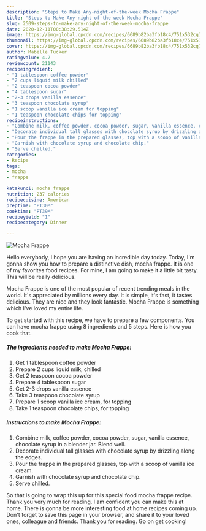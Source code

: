 ```yaml
---
description: "Steps to Make Any-night-of-the-week Mocha Frappe"
title: "Steps to Make Any-night-of-the-week Mocha Frappe"
slug: 2509-steps-to-make-any-night-of-the-week-mocha-frappe
date: 2020-12-11T00:38:29.514Z
image: https://img-global.cpcdn.com/recipes/6689b82ba3fb18c4/751x532cq70/mocha-frappe-recipe-main-photo.jpg
thumbnail: https://img-global.cpcdn.com/recipes/6689b82ba3fb18c4/751x532cq70/mocha-frappe-recipe-main-photo.jpg
cover: https://img-global.cpcdn.com/recipes/6689b82ba3fb18c4/751x532cq70/mocha-frappe-recipe-main-photo.jpg
author: Mabelle Tucker
ratingvalue: 4.7
reviewcount: 21143
recipeingredient:
- "1 tablespoon coffee powder"
- "2 cups liquid milk chilled"
- "2 teaspoon cocoa powder"
- "4 tablespoon sugar"
- "2-3 drops vanilla essence"
- "3 teaspoon chocolate syrup"
- "1 scoop vanilla ice cream for topping"
- "1 teaspoon chocolate chips for topping"
recipeinstructions:
- "Combine milk, coffee powder, cocoa powder, sugar, vanilla essence, chocolate syrup in a blender jar. Blend well."
- "Decorate individual tall glasses with chocolate syrup by drizzling along the edges."
- "Pour the frappe in the prepared glasses, top with a scoop of vanilla ice cream."
- "Garnish with chocolate syrup and chocolate chip."
- "Serve chilled."
categories:
- Recipe
tags:
- mocha
- frappe

katakunci: mocha frappe 
nutrition: 237 calories
recipecuisine: American
preptime: "PT30M"
cooktime: "PT39M"
recipeyield: "1"
recipecategory: Dinner

---
```



![Mocha Frappe](https://img-global.cpcdn.com/recipes/6689b82ba3fb18c4/751x532cq70/mocha-frappe-recipe-main-photo.jpg)

Hello everybody, I hope you are having an incredible day today. Today, I'm gonna show you how to prepare a distinctive dish, mocha frappe. It is one of my favorites food recipes. For mine, I am going to make it a little bit tasty. This will be really delicious.

Mocha Frappe is one of the most popular of recent trending meals in the world. It's appreciated by millions every day. It is simple, it's fast, it tastes delicious. They are nice and they look fantastic. Mocha Frappe is something which I've loved my entire life.




To get started with this recipe, we have to prepare a few components. You can have mocha frappe using 8 ingredients and 5 steps. Here is how you cook that.

<!--inarticleads1-->

##### The ingredients needed to make Mocha Frappe:

1. Get 1 tablespoon coffee powder
1. Prepare 2 cups liquid milk, chilled
1. Get 2 teaspoon cocoa powder
1. Prepare 4 tablespoon sugar
1. Get 2-3 drops vanilla essence
1. Take 3 teaspoon chocolate syrup
1. Prepare 1 scoop vanilla ice cream, for topping
1. Take 1 teaspoon chocolate chips, for topping




<!--inarticleads2-->

##### Instructions to make Mocha Frappe:

1. Combine milk, coffee powder, cocoa powder, sugar, vanilla essence, chocolate syrup in a blender jar. Blend well.
1. Decorate individual tall glasses with chocolate syrup by drizzling along the edges.
1. Pour the frappe in the prepared glasses, top with a scoop of vanilla ice cream.
1. Garnish with chocolate syrup and chocolate chip.
1. Serve chilled.




So that is going to wrap this up for this special food mocha frappe recipe. Thank you very much for reading. I am confident you can make this at home. There is gonna be more interesting food at home recipes coming up. Don't forget to save this page in your browser, and share it to your loved ones, colleague and friends. Thank you for reading. Go on get cooking!
